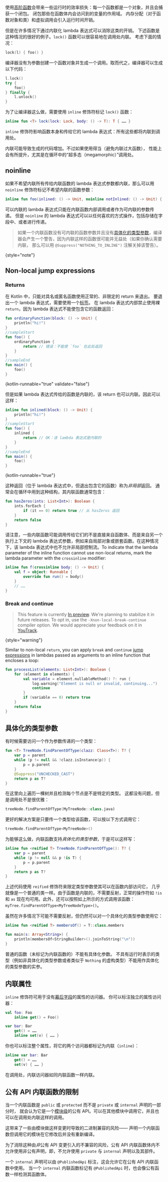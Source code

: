[//]: # (title: 内联函数)

使用[高阶函数](lambdas.md)会带来一些运行时的效率损失：每一个函数都是一个对象，并且会捕获一个闭包。
闭包那些在函数体内会访问到的变量的作用域。
内存分配（对于函数对象和类）和虚拟调用会引入运行时间开销。

但是在许多情况下通过内联化 lambda 表达式可以消除这类的开销。
下述函数是这种情况的很好的例子。`lock()` 函数可以很容易地在调用处内联。
考虑下面的情况：

```kotlin
lock(l) { foo() }
```

编译器没有为参数创建一个函数对象并生成一个调用。取而代之，编译器可以生成以下代码：

```kotlin
l.lock()
try {
    foo()
} finally {
    l.unlock()
}
```

为了让编译器这么做，需要使用 `inline` 修饰符标记 `lock()` 函数：

```kotlin
inline fun <T> lock(lock: Lock, body: () -> T): T { …… }
```

`inline` 修饰符影响函数本身和传给它的 lambda 表达式：所有这些都将内联<!--
-->到调用处。

内联可能导致生成的代码增加。不过如果使用得当（避免内联过大<!--
-->函数）， 性能上会有所提升，尤其是在循环中的“超多态（megamorphic）”调用处。

## noinline

如果不希望内联所有传给内联函数的 lambda 表达式参数都内联，那么可以用 `noinline` 修饰符标记<!--
-->不希望内联的函数参数：

```kotlin
inline fun foo(inlined: () -> Unit, noinline notInlined: () -> Unit) { …… }
```

可以内联的 lambda 表达式只能在内联函数内部调用或者作为可内联的参数传递。
但是 `noinline` 的 lambda 表达式可以以任何喜欢的方式操作，包括存储在字段中、或者进行传递。

> 如果一个内联函数没有可内联的函数参数并且没有<!--
> -->[具体化的类型参数](#具体化的类型参数)，编译器会产生一个警告，因为内联这样的函数<!--
> -->很可能并无益处（如果你确认需要内联，
> 那么可以用 `@Suppress("NOTHING_TO_INLINE")` 注解关掉该警告）。
>
{style="note"}

## Non-local jump expressions

### Returns

在 Kotlin 中，只能对具名或匿名函数使用正常的、非限定的 return 来退出。
要退出一个 lambda 表达式，需要使用一个[标签](returns.md#返回到标签)。
在 lambda 表达式内部禁止使用裸 `return`，因为 lambda 表达式不能使包含它的函数返回：

```kotlin
fun ordinaryFunction(block: () -> Unit) {
    println("hi!")
}
//sampleStart
fun foo() {
    ordinaryFunction {
        return // 错误：不能使 `foo` 在此处返回
    }
}
//sampleEnd
fun main() {
    foo()
}
```
{kotlin-runnable="true" validate="false"}

但是如果 lambda 表达式传给的函数是内联的，该 return 也可以内联。因此可以这样：

```kotlin
inline fun inlined(block: () -> Unit) {
    println("hi!")
}
//sampleStart
fun foo() {
    inlined {
        return // OK：该 lambda 表达式是内联的
    }
}
//sampleEnd
fun main() {
    foo()
}
```
{kotlin-runnable="true"}

这种返回（位于 lambda 表达式中，但退出包含它的函数）称为*非局部*返回。
通常会在循环中用到这种结构，其内联函数通常包含：

```kotlin
fun hasZeros(ints: List<Int>): Boolean {
    ints.forEach {
        if (it == 0) return true // 从 hasZeros 返回
    }
    return false
}
```

请注意，一些内联函数可能调用传给它们的不是直接来自函数体、而是来自另一个执行<!--
-->上下文的 lambda 表达式参数，例如来自局部对象或嵌套函数。在这种情况下，该 lambda 表达式中<!--
-->也不允许非局部控制流。To indicate that the lambda parameter of the inline function cannot use non-local
returns, mark the lambda parameter with the `crossinline` modifier:

```kotlin
inline fun f(crossinline body: () -> Unit) {
    val f = object: Runnable {
        override fun run() = body()
    }
    // ……
}
```

### Break and continue

> This feature is currently [In preview](kotlin-evolution-principles.md#pre-stable-features).
> We're planning to stabilize it in future releases.
> To opt in, use the `-Xnon-local-break-continue` compiler option.
> We would appreciate your feedback on it in [YouTrack](https://youtrack.jetbrains.com/issue/KT-1436).
>
{style="warning"}

Similar to non-local `return`, you can apply `break` and `continue` [jump expressions](returns.md) in lambdas passed
as arguments to an inline function that encloses a loop:

```kotlin
fun processList(elements: List<Int>): Boolean {
    for (element in elements) {
        val variable = element.nullableMethod() ?: run {
            log.warning("Element is null or invalid, continuing...")
            continue
        }
        if (variable == 0) return true
    }
    return false
}
```

## 具体化的类型参数

有时候需要访问一个作为参数传递的一个类型：

```kotlin
fun <T> TreeNode.findParentOfType(clazz: Class<T>): T? {
    var p = parent
    while (p != null && !clazz.isInstance(p)) {
        p = p.parent
    }
    @Suppress("UNCHECKED_CAST")
    return p as T?
}
```

在这里向上遍历一棵树并且检测每个节点是不是特定的类型。
这都没有问题，但是调用处不是很优雅：

```kotlin
treeNode.findParentOfType(MyTreeNode::class.java)
```

更好的解决方案是只要传一个类型给该函数，可以按以下方式调用它：

```kotlin
treeNode.findParentOfType<MyTreeNode>()
```

为能够这么做，内联函数支持*具体化的类型参数*，于是可以这样写：

```kotlin
inline fun <reified T> TreeNode.findParentOfType(): T? {
    var p = parent
    while (p != null && p !is T) {
        p = p.parent
    }
    return p as T?
}
```

上述代码使用 `reified` 修饰符来限定类型参数使其可以在函数内部访问它，
几乎就像是一个普通的类一样。由于函数是内联的，不需要反射，正常的操作符如 `!is`
和 `as` 现在均可用。此外，还可以按照如上所示的方式调用该函数：`myTree.findParentOfType<MyTreeNodeType>()`。

虽然在许多情况下可能不需要反射，但仍然可以对一个具体化的类型参数使用它：

```kotlin
inline fun <reified T> membersOf() = T::class.members

fun main(s: Array<String>) {
    println(membersOf<StringBuilder>().joinToString("\n"))
}
```

普通的函数（未标记为内联函数的）不能有具体化参数。
不具有运行时表示的类型（例如非具体化的类型参数或者类似于
`Nothing` 的虚构类型）不能用作具体化的类型参数的实参。

## 内联属性

`inline` 修饰符可用于没有[幕后字段](properties.md#幕后字段)的属性的访问器。
你可以标注独立的属性访问器：

```kotlin
val foo: Foo
    inline get() = Foo()

var bar: Bar
    get() = ……
    inline set(v) { …… }
```

你也可以标注整个属性，将它的两个访问器都标记为内联（`inline`）：

```kotlin
inline var bar: Bar
    get() = ……
    set(v) { …… }
```

在调用处，内联访问器如同内联函数一样内联。

## 公有 API 内联函数的限制

当一个内联函数是 `public` 或 `protected` 而不是 `private` 或 `internal` 声明的一部分时，
就会认为它是一个[模块级](visibility-modifiers.md#模块)的公有 API。可以在其他模块中调用它，并且也可以<!--
-->在调用处内联这样的调用。

这带来了一些由模块做这样变更时导致的二进制兼容的风险——
声明一个内联函数但调用它的模块在它修改后并没有重新编译。

为了消除这种由*非*公有 API 变更引入的不兼容的风险，公有
API 内联函数体内不允许使用非公有声明，即，不允许使用 `private` 与 `internal`
声明以及其部件。

一个 `internal` 声明可以由 `@PublishedApi` 标注，这会允许它在公有 API 内联函数中使用。
当一个 `internal` 内联函数标记有 `@PublishedApi` 时，也会像公有函数一样检测其函数体。
